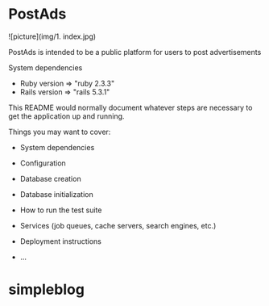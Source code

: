 # PostAds

![picture](img/1. index.jpg)

PostAds is intended to be a public platform for users to post advertisements 

System dependencies

* Ruby version 		=>		"ruby 2.3.3"
* Rails version 	=>		"rails 5.3.1"















This README would normally document whatever steps are necessary to get the
application up and running.

Things you may want to cover:


* System dependencies

* Configuration

* Database creation

* Database initialization

* How to run the test suite

* Services (job queues, cache servers, search engines, etc.)

* Deployment instructions

* ...
# simpleblog
